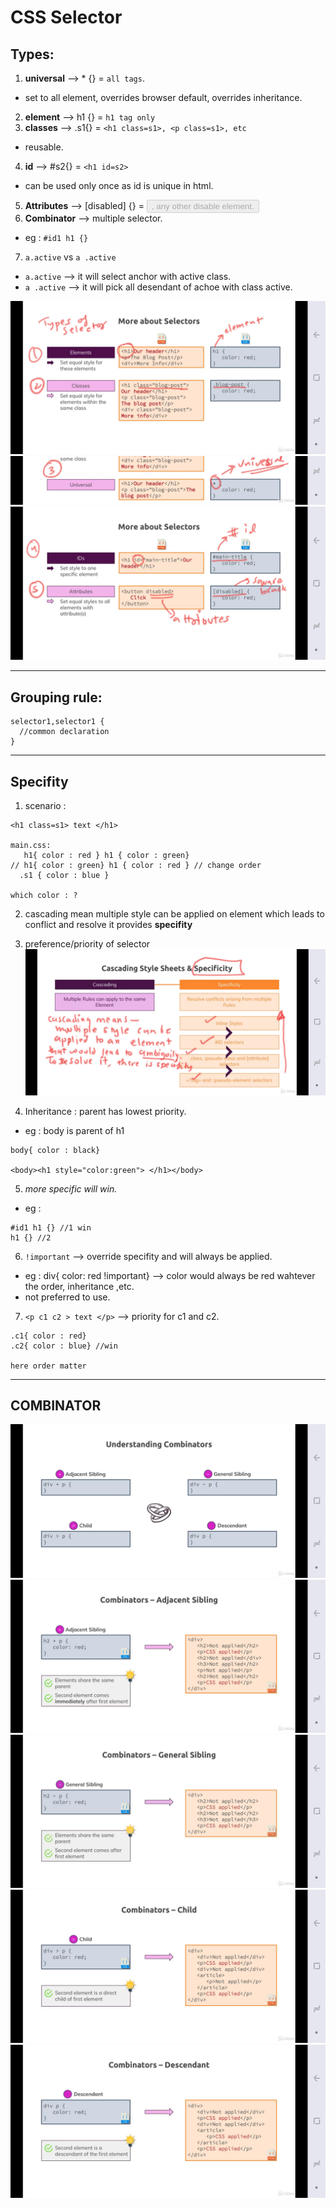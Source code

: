 # CSS Selector

## Types:
1. **universal** --> * {} = `all tags`.
- set to all element, overrides browser default, overrides inheritance.
2. **element** --> h1 {} = `h1 tag only`
3. **classes** --> .s1{} = `<h1 class=s1>, <p class=s1>, etc`
- reusable.
4. **id** --> #s2{} = `<h1 id=s2>`
- can be used only once as id is unique in html.
5. **Attributes** --> [disabled] {} = <button disabled>, any other disable element.
6. **Combinator** --> multiple selector.
- eg : `#id1 h1 {}`

7. `a.active` vs `a .active`
- `a.active` --> it will select anchor with active class.
- `a .active` --> it will pick all desendant of achoe with class active.

![img](./assets/001.jpg)
![img](./assets/002.jpg)
![img](./assets/003.jpg)

***
## Grouping rule:
```
selector1,selector1 {
  //common declaration
}
```
***
## Specifity
1. scenario : 
```
<h1 class=s1> text </h1>

main.css:
   h1{ color : red } h1 { color : green}
// h1{ color : green} h1 { color : red } // change order
  .s1 { color : blue }

which color : ?
```
2. cascading mean multiple style can be applied on element which leads to conflict and resolve it provides **specifity**
3. preference/priority of selector
![img](./assets/004.jpg)

4. Inheritance : parent has lowest priority.
- eg : body is parent of h1
```
body{ color : black}

<body><h1 style="color:green"> </h1></body> 
```
5. _more specific will win._
- eg : 
```
#id1 h1 {} //1 win
h1 {} //2
```

6. `!important` --> override specifity and will always be applied. 
- eg : div{ color: red !important} --> color would always be red wahtever the order, inheritance ,etc.
- not preferred to use.

7. `<p c1 c2 > text </p>` --> priority for c1 and c2.
```
.c1{ color : red}
.c2{ color : blue} //win

here order matter 
```

***
## COMBINATOR
![img](./assets/005.jpg)
![img](./assets/006.jpg)
![img](./assets/007.jpg)
![img](./assets/008.jpg)
![img](./assets/009.jpg)
